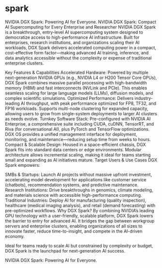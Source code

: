 # spark
NVIDIA DGX Spark: Powering AI for Everyone.
NVIDIA DGX Spark: Compact AI Supercomputing for Every Enterprise and Researcher
NVIDIA DGX Spark is a breakthrough, entry-level AI supercomputing system designed to democratize access to high-performance AI infrastructure. Built for enterprises, research institutions, and organizations scaling their AI workloads, DGX Spark delivers accelerated computing power in a compact, cost-effective form factor—making advanced AI training, inference, and data analytics accessible without the complexity or expense of traditional enterprise clusters.

​Key Features & Capabilities​
​Accelerated Hardware: Powered by multiple next-generation NVIDIA GPUs (e.g., NVIDIA L4 or H200 Tensor Core GPUs), DGX Spark combines massive parallel processing with high-bandwidth memory (HBM) and fast interconnects (NVLink and PCIe). This enables seamless scaling for large language models (LLMs), diffusion models, and complex scientific simulations.
​Optimized Performance: Delivers industry-leading AI throughput, with peak performance optimized for FP8, TF32, and FP16 workloads. Supports multi-node clustering for expanded capacity, allowing users to grow from single-system deployments to larger AI clusters as needs evolve.
​Turnkey Software Stack: Pre-configured with NVIDIA AI Enterprise, a comprehensive suite including CUDA, cuDNN, TensorRT, and Riva (for conversational AI), plus PyTorch and TensorFlow optimizations. DGX OS provides a unified management interface for deployment, monitoring, and maintenance—reducing setup time from weeks to hours.
​Compact & Scalable Design: Housed in a space-efficient chassis, DGX Spark fits into standard data centers or edge environments. Modular architecture allows incremental scaling, making it ideal for teams starting small and expanding as AI initiatives mature.
​Target Users & Use Cases​
DGX Spark empowers:

​SMBs & Startups: Launch AI projects without massive upfront investment, accelerating model development for applications like customer service (chatbots), recommendation systems, and predictive maintenance.
​Research Institutions: Drive breakthroughs in genomics, climate modeling, and materials science with accessible high-performance computing.
​Traditional Industries: Deploy AI for manufacturing (quality inspection), healthcare (medical imaging analysis), and retail (demand forecasting) with pre-optimized workflows.
​Why DGX Spark?​​
By combining NVIDIA’s leading GPU technology with a user-friendly, scalable platform, DGX Spark lowers the barrier to entry for advanced AI. It bridges the gap between workgroup servers and enterprise clusters, enabling organizations of all sizes to innovate faster, reduce time-to-insight, and compete in the AI-driven economy.

Ideal for teams ready to scale AI but constrained by complexity or budget, DGX Spark is the launchpad for next-generation AI success.

NVIDIA DGX Spark: Powering AI for Everyone.
